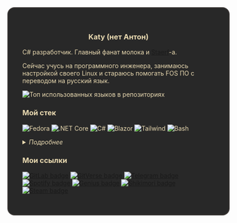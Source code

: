<div style='color: #ebdbb2;background-color: #282828; padding: 2rem; border-radius: 1rem; border: 2px solid #3c3836'>
<center>

### Katy (нет Антон)

</center>

C# разработчик. Главный фанат молока и [Staerf](https://katy248.github.io/nawas/)-а.

Сейчас учусь на программного инженера, занимаюсь настройкой своего Linux и стараюсь помогать FOS ПО с переводом на русский язык.

![Топ использованных языков в репозиториях](https://github-readme-stats.vercel.app/api/top-langs/?username=Katy248&size_weight=1&count_weight=0&layout=compact&theme=gruvbox&langs_count=30)

### Мой стек

![Fedora](https://api.iconify.design/devicon/fedora.svg?height=50&color=%23fbf1c7)
![.NET Core](https://api.iconify.design/devicon/dotnetcore.svg?height=50&color=white)
![C#](https://api.iconify.design/devicon/csharp.svg?height=50&color=white)
![Blazor](https://api.iconify.design/simple-icons/blazor.svg?height=50&color=%23ebdbb2)
![Tailwind](https://api.iconify.design/simple-icons/tailwindcss.svg?height=50&color=%23ebdbb2)
![Bash](https://api.iconify.design/devicon-plain/bash.svg?height=50&color=%23ebdbb2&box=0)
<!-- ![PowerShell](https://api.iconify.design/devicon/powershell.svg?height=50&color=white) -->
<!-- ![MS SQL Server](https://api.iconify.design/devicon/microsoftsqlserver.svg?height=50&color=white) -->

<!-- white fbf1c7 -->

<details>
<summary><em>Подробнее</em></summary>

#### Использовал

`.NET 8.0`
`C#`
`SQL`
`ASP.NET Core`
`Blazor (WASM/Server)`
`WPF`
`PowerShell`
`HTML/CSS/JS`
`Bootstrap`
`Tailwind CSS`
`C/C++`
`make`
`Python`
`GitHub Pages`

#### Только трогал

`F#`
`Vue.js`
`Avalonia`
`Go`
`Rust`
`vala`
`Gtk/Libadwaita`
`PHP`

</details>

### Мои ссылки

[![GitLab badge](https://img.shields.io/badge/GitLab-3c3836?style=for-the-badge&logo=gitlab&labelColor=d65d0e&logoColor=fbf1c7)](https://gitlab.com/Katy248)
[![GitVerse badge](https://img.shields.io/badge/GitVerse-3c3836?style=for-the-badge&logo=git&labelColor=b16286&logoColor=fbf1c7)](https://gitverse.ru/Katy248)
[![Telegram badge](https://img.shields.io/badge/telegram-3c3836?style=for-the-badge&logo=telegram&labelColor=458588&logoColor=fbf1c7)](https://t.me/antonpethrow)
[![Spotify badge](https://img.shields.io/badge/spotify-3c3836?style=for-the-badge&logo=spotify&labelColor=98971a&logoColor=fbf1c7)](https://spotify.link/APFWwKZKSHb)
[![Genius badge](https://img.shields.io/badge/genius-3c3836?style=for-the-badge&logo=genius&labelColor=d79921&logoColor=fbf1c7)](https://genius.com/Katy248)
[![Shikimori badge](https://img.shields.io/badge/shikimori-3c3836?style=for-the-badge&logo=shikimori&labelColor=a89984&logoColor=fbf1c7)](https://shikimori.one/PBHomer04)
[![Steam badge](https://img.shields.io/badge/steam-3c3836?style=for-the-badge&logo=steam&labelColor=282828&logoColor=fbf1c7)](https://steamcommunity.com/id/pbhomer04)

<!-- [![Discord badge](https://img.shields.io/badge/discord-3c3836?style=for-the-badge&logo=discord&labelColor=b16286&logoColor=fbf1c7)](https://t.me/antonpethrow) -->
</div>
